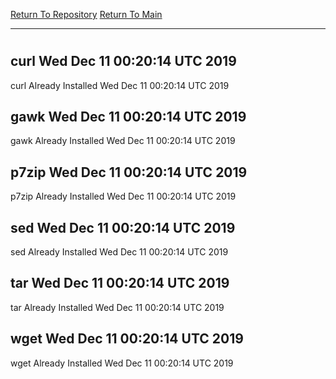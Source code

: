 [Return To Repository](https://github.com/deathbybandaid/piholeparser/)
[Return To Main](https://github.com/deathbybandaid/piholeparser/blob/master/RecentRunLogs/Mainlog.md)
____________________________________
# 
## curl Wed Dec 11 00:20:14 UTC 2019
curl Already Installed Wed Dec 11 00:20:14 UTC 2019
## gawk Wed Dec 11 00:20:14 UTC 2019
gawk Already Installed Wed Dec 11 00:20:14 UTC 2019
## p7zip Wed Dec 11 00:20:14 UTC 2019
p7zip Already Installed Wed Dec 11 00:20:14 UTC 2019
## sed Wed Dec 11 00:20:14 UTC 2019
sed Already Installed Wed Dec 11 00:20:14 UTC 2019
## tar Wed Dec 11 00:20:14 UTC 2019
tar Already Installed Wed Dec 11 00:20:14 UTC 2019
## wget Wed Dec 11 00:20:14 UTC 2019
wget Already Installed Wed Dec 11 00:20:14 UTC 2019
